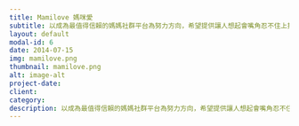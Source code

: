 ```yaml
---
title: Mamilove 媽咪愛
subtitle: 以成為最值得信賴的媽媽社群平台為努力方向，希望提供讓人想起會嘴角忍不住上揚的暖心服務
layout: default
modal-id: 6
date: 2014-07-15
img: mamilove.png
thumbnail: mamilove.png
alt: image-alt
project-date:
client:
category:
description: 以成為最值得信賴的媽媽社群平台為努力方向，希望提供讓人想起會嘴角忍不住上揚的暖心服務，包括即時社群問答、優質育兒內容、精選商品團購。一路走來，只推薦自己會買給寶寶和家人用的商品，把每個寶寶視如己出，是我們的初衷與堅持。<br><br>《媽咪愛》http://mamilove.com.tw（FB粉絲團：新手爸媽諮詢站, 媽咪愛團購）成立一年半目前超過24萬名FB粉絲，上萬筆訂單，上千則的育兒問答知識。 
---
```

